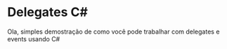 # Delegates C#
Ola, simples demostração de como você pode trabalhar com delegates e events usando C#
